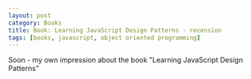 ```yaml
---
layout: post
category: Books
title: Book: Learning JavaScript Design Patterns - recension
tags: [books, javascript, object oriented programming]
---
```


Soon - my own impression about the book "Learning JavaScript Design Patterns"